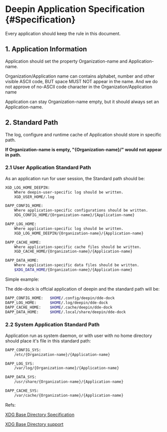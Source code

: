 # Deepin Application Specification   {#Specification}

Every application should keep the rule in this document.

## 1. Application Information

Application should set the property Organization-name and Application-name.

Organization/Application name can contains alphabet, number and other visible ASCII code, BUT space MUST NOT appear in the name. And we do not approve
of no-ASCII code character in the Organization/Application name

Application can stay Organization-name empty, but it should always set an Application-name.

## 2. Standard Path

The log, configure and runtime cache of Application should store in specific path.

**If Organization-name is empty, "{Organization-name}/" would not appear in path.**

### 2.1 User Application Standard Path

As an application run for user session, the Standard path should be:

````bash
XGD_LOG_HOME_DEEPIN:
    Where deepin-user-specific log should be written.
    XGD_USER_HOME/.log

DAPP_CONFIG_HOME:
    Where application-specific configurations should be written.
    XDG_CONFIG_HOME/{Organization-name}/{Application-name}

DAPP_LOG_HOME:
    Where application-specific log should be written.
    XGD_LOG_HOME_DEEPIN/{Organization-name}/{Application-name}

DAPP_CACHE_HOME:
    Where application-specific cache files should be written.
    XGD_CACHE_HOME/{Organization-name}/{Application-name}

DAPP_DATA_HOME:
    Where application-specific data files should be written.
    $XDG_DATA_HOME/{Organization-name}/{Application-name}

````

Simple example:

The dde-dock is offcial application of deepin and the standard path will be:

````bash
DAPP_CONFIG_HOME:   $HOME/.config/deepin/dde-dock
DAPP_LOG_HOME:      $HOME/.log/deepin/dde-dock
DAPP_CACHE_HOME:    $HOME/.cache/deepin/dde-dock
DAPP_DATA_HOME:     $HOME/.local/share/deepin/dde-dock
````

### 2.2 System Application Standard Path

Application run as system daemon, or with user with no home directory should place it's file in this standard path:

````bash
DAPP_CONFIG_SYS:
    /etc/{Organization-name}/{Application-name}

DAPP_LOG_SYS:
    /var/log/{Organization-name}/{Application-name}

DAPP_DATA_SYS:
    /usr/share/{Organization-name}/{Application-name}

DAPP_CACHE_SYS:
    /var/cache/{Organization-name}/{Application-name}
````


Refs:

[XDG Base Directory Specification](https://specifications.freedesktop.org/basedir-spec/basedir-spec-0.8.html)

[XDG Base Directory support](https://wiki.archlinux.org/index.php/XDG_Base_Directory_support)
